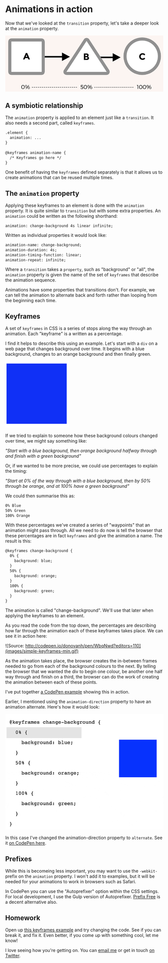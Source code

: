 # Animations in action

Now that we've looked at the `transition` property, let's take a deeper look at the `animation` property.

![](images/abc.png)

## A symbiotic relationship

The `animation` property is applied to an element just like a `transition`. It also needs a second part, called `keyframes`.

    .element {
      animation: ...
    }

    @keyframes animation-name {
      /* Keyframes go here */
    }

One benefit of having the `keyframes` defined separately is that it allows us to create animations that can be reused multiple times.

## The `animation` property

Applying these keyframes to an element is done with the `animation` property. It is quite similar to `transition` but with some extra properties. An `animation` could be written as the following shorthand:

    animation: change-background 4s linear infinite;

Written as individual properties it would look like:

    animation-name: change-background;
    animation-duration: 4s;
    animation-timing-function: linear;
    animation-repeat: infinite;

Where a `transition` takes a `property`, such as "background" or "all", the `animation` property is given the name of the set of `keyframes` that describe the animation sequence.

Animations have some properties that transitions don't. For example, we can tell the animation to alternate back and forth rather than looping from the beginning each time.

## Keyframes

A set of `keyframes` in CSS is a series of stops along the way through an animation. Each "keyframe" is a written as a percentage.

I find it helps to describe this using an example. Let's start with a `div` on a web page that changes background over time. It begins with a blue background, changes to an orange background and then finally green.

![](images/change-background-min.gif)

If we tried to explain to someone how these background colours changed over time, we might say something like:

_"Start with a blue background, then orange background halfway through and finish with a green background"_

Or, if we wanted to be more precise, we could use percentages to explain the timing:

_"Start at 0% of the way through with a blue background, then by 50% through be orange, and at 100% have a green background"_

We could then summarise this as:

    0% Blue
    50% Green
    100% Orange

With these percentages we've created a series of "waypoints" that an animation might pass through. All we need to do now is tell the browser that these percentages are in fact `keyframes` and give the animation a name. The result is this:

    @keyframes change-background {
      0% {
        background: blue;
      }
      50% {
        background: orange;
      }
      100% {
        background: green;
      }
    }

The animation is called "change-background". We'll use that later when applying the keyframes to an element.

As you read the code from the top down, the percentages are describing how far through the animation each of these keyframes takes place. We can see it in action here:

![Source: http://codepen.io/donovanh/pen/WbqNwd?editors=110](images/simple-keyframes-min.gif)

As the animation takes place, the browser creates the in-between frames needed to go from each of the background colours to the next. By telling the browser that we wanted the div to begin one colour, be another one half way through and finish on a third, the browser can do the work of creating the animation between each of these points.

I've put together [a CodePen example](http://codepen.io/donovanh/pen/WbqNwd?editors=110) showing this in action.

Earlier, I mentioned using the `animation-direction` property to have an animation alternate. Here's how it would look:

![](images/simple-keyframes-alternating-min.gif)

In this case I've changed the animation-direction property to `alternate`. See it [on CodePen here](http://codepen.io/donovanh/pen/NPZqej).

## Prefixes

While this is becomeing less important, you may want to use the `-webkit-` prefix on the `animation` property. I won't add it to examples, but it will be needed for your animations to work in browsers such as Safari.

In CodePen you can use the "Autoprefixer" option within the CSS settings. For local development, I use the Gulp version of Autoprefixer. [Prefix Free](http://leaverou.github.io/prefixfree/) is a decent alternative also.

## Homework

Open up [this keyframes example](http://codepen.io/donovanh/pen/WbqNwd?editors=110) and try changing the code. See if you can break it, and fix it. Even better, if you come up with something cool, let me know!

I love seeing how you're getting on. You can [email me](mailto:donovan@cssanimation.rocks) or get in touch [on Twitter](https://twitter.com/donovanh).
